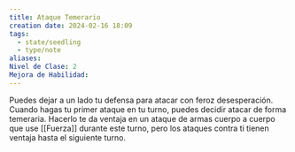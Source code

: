 ```yaml
---
title: Ataque Temerario
creation date: 2024-02-16 18:09
tags:
  - state/seedling
  - type/note
aliases: 
Nivel de Clase: 2
Mejora de Habilidad:
---
```

Puedes dejar a un lado tu defensa para atacar con feroz desesperación. Cuando hagas tu primer
ataque en tu turno, puedes decidir atacar de forma temeraria. Hacerlo te da ventaja en un ataque de armas cuerpo a cuerpo que use [[Fuerza]] durante este turno, pero los ataques contra ti tienen ventaja hasta el siguiente turno.
